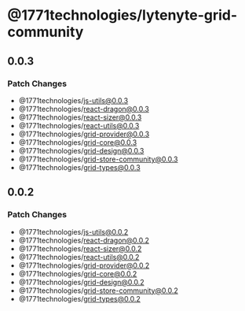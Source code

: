 # @1771technologies/lytenyte-grid-community

## 0.0.3

### Patch Changes

- @1771technologies/js-utils@0.0.3
- @1771technologies/react-dragon@0.0.3
- @1771technologies/react-sizer@0.0.3
- @1771technologies/react-utils@0.0.3
- @1771technologies/grid-provider@0.0.3
- @1771technologies/grid-core@0.0.3
- @1771technologies/grid-design@0.0.3
- @1771technologies/grid-store-community@0.0.3
- @1771technologies/grid-types@0.0.3

## 0.0.2

### Patch Changes

- @1771technologies/js-utils@0.0.2
- @1771technologies/react-dragon@0.0.2
- @1771technologies/react-sizer@0.0.2
- @1771technologies/react-utils@0.0.2
- @1771technologies/grid-provider@0.0.2
- @1771technologies/grid-core@0.0.2
- @1771technologies/grid-design@0.0.2
- @1771technologies/grid-store-community@0.0.2
- @1771technologies/grid-types@0.0.2
